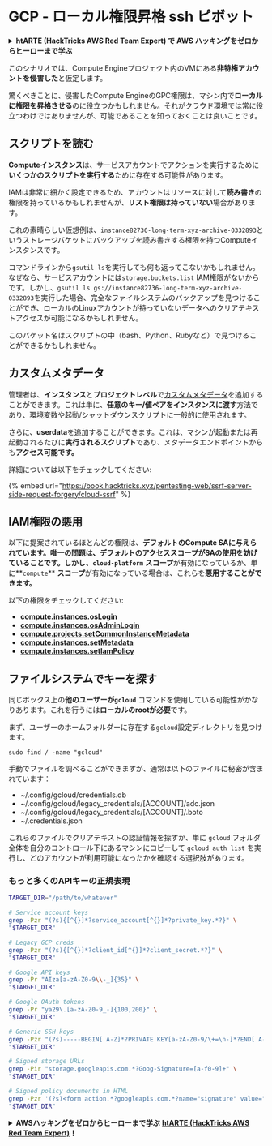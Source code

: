 # GCP - ローカル権限昇格 ssh ピボット

<details>

<summary><strong>htARTE (HackTricks AWS Red Team Expert) で AWS ハッキングをゼロからヒーローまで学ぶ</strong></summary>

HackTricksをサポートする他の方法:

* **HackTricksにあなたの会社を広告したい**、または **HackTricksをPDFでダウンロードしたい** 場合は、[**サブスクリプションプラン**](https://github.com/sponsors/carlospolop)をチェックしてください！
* [**公式のPEASS & HackTricksグッズ**](https://peass.creator-spring.com)を入手する
* [**The PEASS Family**](https://opensea.io/collection/the-peass-family)を発見し、独占的な[**NFTs**](https://opensea.io/collection/the-peass-family)のコレクションをチェックする
* 💬 [**Discordグループ**](https://discord.gg/hRep4RUj7f)に**参加する**か、[**テレグラムグループ**](https://t.me/peass)に参加するか、**Twitter** 🐦 [**@carlospolopm**](https://twitter.com/carlospolopm)を**フォローする**。
* **HackTricks**の[**GitHubリポジトリ**](https://github.com/carlospolop/hacktricks)と[**HackTricks Cloud**](https://github.com/carlospolop/hacktricks-cloud)にPRを提出して、あなたのハッキングのコツを共有する。

</details>

このシナリオでは、Compute Engineプロジェクト内のVMにある**非特権アカウントを侵害した**と仮定します。

驚くべきことに、侵害したCompute EngineのGPC権限は、マシン内で**ローカルに権限を昇格させる**のに役立つかもしれません。それがクラウド環境では常に役立つわけではありませんが、可能であることを知っておくことは良いことです。

## スクリプトを読む <a href="#follow-the-scripts" id="follow-the-scripts"></a>

**Computeインスタンス**は、サービスアカウントでアクションを実行するために**いくつかのスクリプトを実行する**ために存在する可能性があります。

IAMは非常に細かく設定できるため、アカウントはリソースに対して**読み書き**の権限を持っているかもしれませんが、**リスト権限は持っていない**場合があります。

これの素晴らしい仮想例は、`instance82736-long-term-xyz-archive-0332893`というストレージバケットにバックアップを読み書きする権限を持つComputeインスタンスです。

コマンドラインから`gsutil ls`を実行しても何も返ってこないかもしれません。なぜなら、サービスアカウントには`storage.buckets.list` IAM権限がないからです。しかし、`gsutil ls gs://instance82736-long-term-xyz-archive-0332893`を実行した場合、完全なファイルシステムのバックアップを見つけることができ、ローカルのLinuxアカウントが持っていないデータへのクリアテキストアクセスが可能になるかもしれません。

このバケット名はスクリプトの中（bash、Python、Rubyなど）で見つけることができるかもしれません。

## カスタムメタデータ

管理者は、**インスタンス**と**プロジェクトレベル**で[カスタムメタデータ](https://cloud.google.com/compute/docs/storing-retrieving-metadata#custom)を追加することができます。これは単に、**任意のキー/値ペアをインスタンスに渡す**方法であり、環境変数や起動/シャットダウンスクリプトに一般的に使用されます。

さらに、**userdata**を追加することができます。これは、マシンが起動または再起動されるたびに**実行されるスクリプト**であり、メタデータエンドポイントからも**アクセス可能です。**

詳細については以下をチェックしてください:

{% embed url="https://book.hacktricks.xyz/pentesting-web/ssrf-server-side-request-forgery/cloud-ssrf" %}

## **IAM権限の悪用**

以下に提案されているほとんどの権限は、**デフォルトのCompute SAに与えられています。**唯一の問題は、**デフォルトのアクセススコープがSAの使用を妨げている**ことです。しかし、**`cloud-platform`** **スコープ**が有効になっているか、単に**`compute`** **スコープ**が有効になっている場合は、これらを**悪用することができます。**

以下の権限をチェックしてください:

* ****[**compute.instances.osLogin**](../../gcp-pentesting/gcp-privilege-escalation/gcp-compute-privesc/#compute.instances.oslogin)****
* ****[**compute.instances.osAdminLogin**](../../gcp-pentesting/gcp-privilege-escalation/gcp-compute-privesc/#compute.instances.osadminlogin)****
* ****[**compute.projects.setCommonInstanceMetadata**](../../gcp-pentesting/gcp-privilege-escalation/gcp-compute-privesc/#compute.projects.setcommoninstancemetadata)****
* ****[**compute.instances.setMetadata**](../../gcp-pentesting/gcp-privilege-escalation/gcp-compute-privesc/#compute.instances.setmetadata)****
* ****[**compute.instances.setIamPolicy**](../../gcp-pentesting/gcp-privilege-escalation/gcp-compute-privesc/#compute.instances.setiampolicy)****

## ファイルシステムでキーを探す

同じボックス上の**他のユーザーが`gcloud`** コマンドを使用している可能性がかなりあります。これを行うには**ローカルのrootが必要**です。

まず、ユーザーのホームフォルダーに存在する`gcloud`設定ディレクトリを見つけます。
```
sudo find / -name "gcloud"
```
手動でファイルを調べることができますが、通常は以下のファイルに秘密が含まれています：

* \~/.config/gcloud/credentials.db
* \~/.config/gcloud/legacy\_credentials/\[ACCOUNT]/adc.json
* \~/.config/gcloud/legacy\_credentials/\[ACCOUNT]/.boto
* \~/.credentials.json

これらのファイルでクリアテキストの認証情報を探すか、単に `gcloud` フォルダ全体を自分のコントロール下にあるマシンにコピーして `gcloud auth list` を実行し、どのアカウントが利用可能になったかを確認する選択肢があります。

### もっと多くのAPIキーの正規表現
```bash
TARGET_DIR="/path/to/whatever"

# Service account keys
grep -Pzr "(?s){[^{}]*?service_account[^{}]*?private_key.*?}" \
"$TARGET_DIR"

# Legacy GCP creds
grep -Pzr "(?s){[^{}]*?client_id[^{}]*?client_secret.*?}" \
"$TARGET_DIR"

# Google API keys
grep -Pr "AIza[a-zA-Z0-9\\-_]{35}" \
"$TARGET_DIR"

# Google OAuth tokens
grep -Pr "ya29\.[a-zA-Z0-9_-]{100,200}" \
"$TARGET_DIR"

# Generic SSH keys
grep -Pzr "(?s)-----BEGIN[ A-Z]*?PRIVATE KEY[a-zA-Z0-9/\+=\n-]*?END[ A-Z]*?PRIVATE KEY-----" \
"$TARGET_DIR"

# Signed storage URLs
grep -Pir "storage.googleapis.com.*?Goog-Signature=[a-f0-9]+" \
"$TARGET_DIR"

# Signed policy documents in HTML
grep -Pzr '(?s)<form action.*?googleapis.com.*?name="signature" value=".*?">' \
"$TARGET_DIR"
```
<details>

<summary><strong>AWSハッキングをゼロからヒーローまで学ぶ</strong> <a href="https://training.hacktricks.xyz/courses/arte"><strong>htARTE (HackTricks AWS Red Team Expert)</strong></a><strong>！</strong></summary>

HackTricksをサポートする他の方法:

* **HackTricksにあなたの会社を広告したい**、または**HackTricksをPDFでダウンロードしたい**場合は、[**サブスクリプションプラン**](https://github.com/sponsors/carlospolop)をチェックしてください。
* [**公式PEASS & HackTricksグッズ**](https://peass.creator-spring.com)を入手する
* [**The PEASS Family**](https://opensea.io/collection/the-peass-family)を発見し、独占的な[**NFTs**](https://opensea.io/collection/the-peass-family)のコレクションをチェックする
* 💬 [**Discordグループ**](https://discord.gg/hRep4RUj7f)に**参加する**か、[**telegramグループ**](https://t.me/peass)に参加するか、**Twitter** 🐦 [**@carlospolopm**](https://twitter.com/carlospolopm)を**フォローする**。
* [**HackTricks**](https://github.com/carlospolop/hacktricks)と[**HackTricks Cloud**](https://github.com/carlospolop/hacktricks-cloud)のgithubリポジトリにPRを提出して、あなたのハッキングのコツを**共有する**。

</details>

